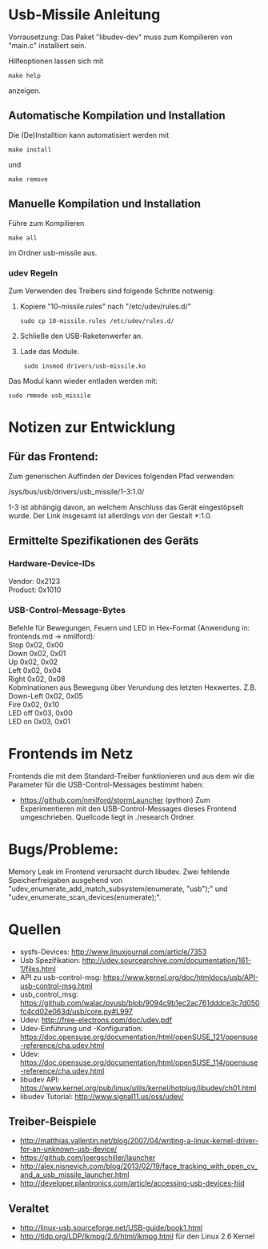 # Usb-Missile Anleitung

Vorrausetzung: Das Paket "libudev-dev" muss zum Kompilieren von "main.c" installiert sein.

Hilfeoptionen lassen sich mit
```
make help
```
anzeigen.


## Automatische Kompilation und Installation

Die (De)Installtion kann automatisiert werden mit 
```
make install
```
und
```
make remove
```


## Manuelle Kompilation und Installation

Führe zum Kompilieren 
```
make all
```
im Ordner usb-missile aus.


### udev Regeln

Zum Verwenden des Treibers sind folgende Schritte notwenig:

1. Kopiere "10-missile.rules" nach "/etc/udev/rules.d/"

    ```
    sudo cp 10-missile.rules /etc/udev/rules.d/
    ```
2. Schließe den USB-Raketenwerfer an.
3. Lade das Module.
   
   ```
    sudo insmod drivers/usb-missile.ko
    ```

Das Modul kann wieder entladen werden mit:
```
sudo rmmode usb_missile
```

# Notizen zur Entwicklung

## Für das Frontend:
Zum generischen Auffinden der Devices folgenden Pfad verwenden:

/sys/bus/usb/drivers/usb_missile/1-3:1.0/

1-3 ist abhängig davon, an welchem Anschluss das Gerät eingestöpselt wurde. Der Link insgesamt ist allerdings von der Gestalt *:1.0.

## Ermittelte Spezifikationen des Geräts

### Hardware-Device-IDs  
Vendor: 0x2123  
Product: 0x1010

### USB-Control-Message-Bytes
Befehle für Bewegungen, Feuern und LED in Hex-Format (Anwendung in: frontends.md -> nmilford):  
Stop 0x02, 0x00  
Down 0x02, 0x01  
Up 0x02, 0x02  
Left  0x02, 0x04  
Right 0x02, 0x08  
Kobminationen aus Bewegung über Verundung des letzten Hexwertes. Z.B. Down-Left 0x02, 0x05  
Fire 0x02, 0x10  
LED off 0x03, 0x00  
LED on 0x03, 0x01

# Frontends im Netz
Frontends die mit dem Standard-Treiber funktionieren und aus dem wir die Parameter für die USB-Control-Messages bestimmt haben:
- https://github.com/nmilford/stormLauncher (python)
Zum Experimentieren mit den USB-Control-Messages dieses Frontend umgeschrieben. Quellcode liegt in ./research Ordner.

# Bugs/Probleme: 
Memory Leak im Frontend verursacht durch libudev.
Zwei fehlende Speicherfreigaben ausgehend von "udev_enumerate_add_match_subsystem(enumerate, "usb");" und "udev_enumerate_scan_devices(enumerate);".

# Quellen

- sysfs-Devices: http://www.linuxjournal.com/article/7353
- Usb Spezifikation: http://udev.sourcearchive.com/documentation/161-1/files.html
- API zu usb-control-msg: https://www.kernel.org/doc/htmldocs/usb/API-usb-control-msg.html
- usb_control_msg: https://github.com/walac/pyusb/blob/9094c9b1ec2ac761dddce3c7d050fc4cd02e063d/usb/core.py#L997
- Udev: http://free-electrons.com/doc/udev.pdf
- Udev-Einführung und -Konfiguration: https://doc.opensuse.org/documentation/html/openSUSE_121/opensuse-reference/cha.udev.html
- Udev: https://doc.opensuse.org/documentation/html/openSUSE_114/opensuse-reference/cha.udev.html
- libudev API: https://www.kernel.org/pub/linux/utils/kernel/hotplug/libudev/ch01.html
- libudev Tutorial: http://www.signal11.us/oss/udev/

## Treiber-Beispiele

- http://matthias.vallentin.net/blog/2007/04/writing-a-linux-kernel-driver-for-an-unknown-usb-device/
- https://github.com/joergschiller/launcher
- http://alex.nisnevich.com/blog/2013/02/19/face_tracking_with_open_cv_and_a_usb_missile_launcher.html
- http://developer.plantronics.com/article/accessing-usb-devices-hid

## Veraltet

- http://linux-usb.sourceforge.net/USB-guide/book1.html
- http://tldp.org/LDP/lkmpg/2.6/html/lkmpg.html für den Linux 2.6 Kernel
